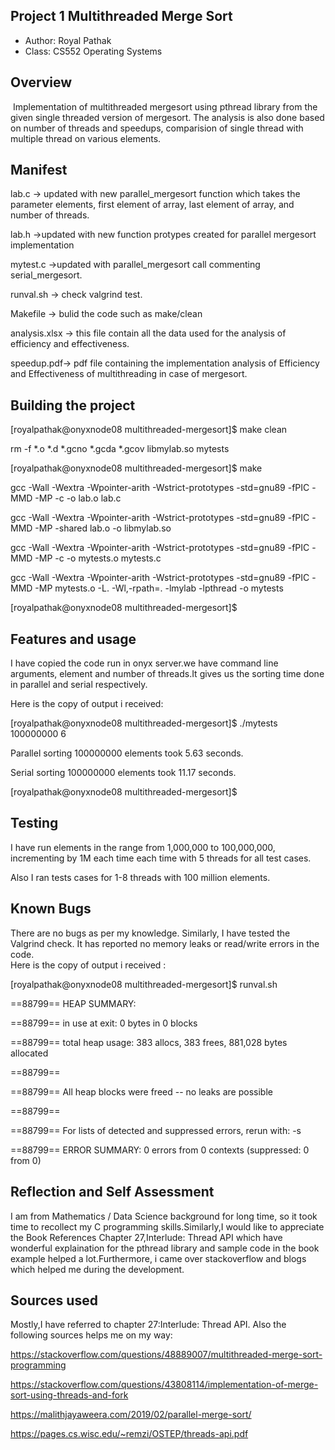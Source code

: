 ## Project 1 Multithreaded Merge Sort 

* Author: Royal Pathak
* Class: CS552 Operating Systems

## Overview
 Implementation of multithreaded mergesort using pthread library from the given single threaded version of mergesort. The analysis is also done based on number of threads and speedups, comparision of single thread with multiple thread on various elements.
 


## Manifest

lab.c -> updated with new parallel_mergesort function which takes the parameter elements, first element of array, last element of array, and number of threads.

lab.h ->updated with new function protypes created for parallel mergesort implementation

mytest.c ->updated with parallel_mergesort call commenting serial_mergesort.

runval.sh -> check valgrind test.

Makefile -> bulid the code such as make/clean

analysis.xlsx -> this file contain all the data used for the analysis of efficiency and effectiveness.

speedup.pdf-> pdf file containing the implementation analysis of Efficiency and Effectiveness of multithreading in case of mergesort.

## Building the project


[royalpathak@onyxnode08 multithreaded-mergesort]$ make clean

rm -f *.o *.d *.gcno *.gcda *.gcov libmylab.so mytests

[royalpathak@onyxnode08 multithreaded-mergesort]$ make

gcc -Wall -Wextra -Wpointer-arith -Wstrict-prototypes -std=gnu89 -fPIC -MMD -MP   -c -o lab.o lab.c

gcc -Wall -Wextra -Wpointer-arith -Wstrict-prototypes -std=gnu89 -fPIC -MMD -MP -shared lab.o -o libmylab.so

gcc -Wall -Wextra -Wpointer-arith -Wstrict-prototypes -std=gnu89 -fPIC -MMD -MP   -c -o mytests.o mytests.c

gcc -Wall -Wextra -Wpointer-arith -Wstrict-prototypes -std=gnu89 -fPIC -MMD -MP mytests.o -L. -Wl,-rpath=. -lmylab -lpthread -o mytests

[royalpathak@onyxnode08 multithreaded-mergesort]$ 



## Features and usage

I have copied the code run in onyx server.we have command line arguments, element and number of threads.It gives us the sorting time done in parallel and serial respectively.

Here is the copy of output i received:

[royalpathak@onyxnode08 multithreaded-mergesort]$ ./mytests 100000000 6

Parallel sorting 100000000 elements took 5.63 seconds.

Serial sorting 100000000 elements took 11.17 seconds.

[royalpathak@onyxnode08 multithreaded-mergesort]$ 


## Testing

I have run elements in the range from 1,000,000 to 100,000,000, incrementing by 1M each time each time with 5 threads for all test cases.

Also I ran tests cases for 1-8 threads with 100 million elements.

## Known Bugs

There are no bugs as per my knowledge.
Similarly, I have tested the Valgrind check. It has reported no memory leaks or read/write errors in the code.  
Here is the copy of output i received :

[royalpathak@onyxnode08 multithreaded-mergesort]$ runval.sh

==88799== HEAP SUMMARY:

==88799==     in use at exit: 0 bytes in 0 blocks

==88799==   total heap usage: 383 allocs, 383 frees, 881,028 bytes allocated

==88799==
 
==88799== All heap blocks were freed -- no leaks are possible

==88799== 

==88799== For lists of detected and suppressed errors, rerun with: -s

==88799== ERROR SUMMARY: 0 errors from 0 contexts (suppressed: 0 from 0)



## Reflection and Self Assessment

I am from Mathematics / Data Science background for long time, so it took time to recollect my C programming skills.Similarly,I would like to appreciate the Book References Chapter 27,Interlude: Thread API which have wonderful explaination for the pthread library and sample code in the book example helped a lot.Furthermore, i came over stackoverflow and blogs which helped me during the development.


## Sources used
Mostly,I have referred to chapter 27:Interlude: Thread API. Also the following sources helps me on my way:

https://stackoverflow.com/questions/48889007/multithreaded-merge-sort-programming

https://stackoverflow.com/questions/43808114/implementation-of-merge-sort-using-threads-and-fork

https://malithjayaweera.com/2019/02/parallel-merge-sort/

https://pages.cs.wisc.edu/~remzi/OSTEP/threads-api.pdf 


